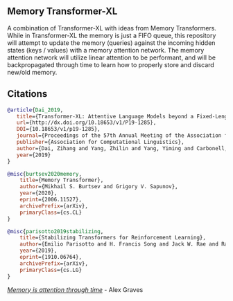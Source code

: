 ## Memory Transformer-XL

A combination of Transformer-XL with ideas from Memory Transformers. While in Transformer-XL the memory is just a FIFO queue, this repository will attempt to update the memory (queries) against the incoming hidden states (keys / values) with a memory attention network. The memory attention network will utilize linear attention to be performant, and will be backpropagated through time to learn how to properly store and discard new/old memory.


## Citations

```bibtex
@article{Dai_2019,
   title={Transformer-XL: Attentive Language Models beyond a Fixed-Length Context},
   url={http://dx.doi.org/10.18653/v1/P19-1285},
   DOI={10.18653/v1/p19-1285},
   journal={Proceedings of the 57th Annual Meeting of the Association for Computational Linguistics},
   publisher={Association for Computational Linguistics},
   author={Dai, Zihang and Yang, Zhilin and Yang, Yiming and Carbonell, Jaime and Le, Quoc and Salakhutdinov, Ruslan},
   year={2019}
}
```

```bibtex
@misc{burtsev2020memory,
    title={Memory Transformer},
    author={Mikhail S. Burtsev and Grigory V. Sapunov},
    year={2020},
    eprint={2006.11527},
    archivePrefix={arXiv},
    primaryClass={cs.CL}
}
```

```bibtex
@misc{parisotto2019stabilizing,
    title={Stabilizing Transformers for Reinforcement Learning},
    author={Emilio Parisotto and H. Francis Song and Jack W. Rae and Razvan Pascanu and Caglar Gulcehre and Siddhant M. Jayakumar and Max Jaderberg and Raphael Lopez Kaufman and Aidan Clark and Seb Noury and Matthew M. Botvinick and Nicolas Heess and Raia Hadsell},
    year={2019},
    eprint={1910.06764},
    archivePrefix={arXiv},
    primaryClass={cs.LG}
}
```

*<a href="https://youtu.be/AIiwuClvH6k?t=48">Memory is attention through time</a>* - Alex Graves
